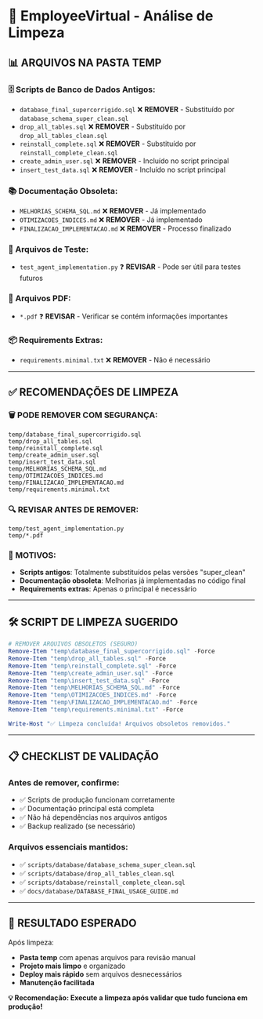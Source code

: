 # 🧹 EmployeeVirtual - Análise de Limpeza

## 📊 **ARQUIVOS NA PASTA TEMP**

### **🗄️ Scripts de Banco de Dados Antigos:**
- `database_final_supercorrigido.sql` ❌ **REMOVER** - Substituído por `database_schema_super_clean.sql`
- `drop_all_tables.sql` ❌ **REMOVER** - Substituído por `drop_all_tables_clean.sql`
- `reinstall_complete.sql` ❌ **REMOVER** - Substituído por `reinstall_complete_clean.sql`
- `create_admin_user.sql` ❌ **REMOVER** - Incluído no script principal
- `insert_test_data.sql` ❌ **REMOVER** - Incluído no script principal

### **📚 Documentação Obsoleta:**
- `MELHORIAS_SCHEMA_SQL.md` ❌ **REMOVER** - Já implementado
- `OTIMIZACOES_INDICES.md` ❌ **REMOVER** - Já implementado
- `FINALIZACAO_IMPLEMENTACAO.md` ❌ **REMOVER** - Processo finalizado

### **🧪 Arquivos de Teste:**
- `test_agent_implementation.py` ❓ **REVISAR** - Pode ser útil para testes futuros

### **📄 Arquivos PDF:**
- `*.pdf` ❓ **REVISAR** - Verificar se contém informações importantes

### **📦 Requirements Extras:**
- `requirements.minimal.txt` ❌ **REMOVER** - Não é necessário

---

## ✅ **RECOMENDAÇÕES DE LIMPEZA**

### **🗑️ PODE REMOVER COM SEGURANÇA:**
```
temp/database_final_supercorrigido.sql
temp/drop_all_tables.sql  
temp/reinstall_complete.sql
temp/create_admin_user.sql
temp/insert_test_data.sql
temp/MELHORIAS_SCHEMA_SQL.md
temp/OTIMIZACOES_INDICES.md
temp/FINALIZACAO_IMPLEMENTACAO.md
temp/requirements.minimal.txt
```

### **🔍 REVISAR ANTES DE REMOVER:**
```
temp/test_agent_implementation.py
temp/*.pdf
```

### **📝 MOTIVOS:**
- **Scripts antigos**: Totalmente substituídos pelas versões "super_clean"
- **Documentação obsoleta**: Melhorias já implementadas no código final
- **Requirements extras**: Apenas o principal é necessário

---

## 🛠️ **SCRIPT DE LIMPEZA SUGERIDO**

```powershell
# REMOVER ARQUIVOS OBSOLETOS (SEGURO)
Remove-Item "temp\database_final_supercorrigido.sql" -Force
Remove-Item "temp\drop_all_tables.sql" -Force  
Remove-Item "temp\reinstall_complete.sql" -Force
Remove-Item "temp\create_admin_user.sql" -Force
Remove-Item "temp\insert_test_data.sql" -Force
Remove-Item "temp\MELHORIAS_SCHEMA_SQL.md" -Force
Remove-Item "temp\OTIMIZACOES_INDICES.md" -Force
Remove-Item "temp\FINALIZACAO_IMPLEMENTACAO.md" -Force
Remove-Item "temp\requirements.minimal.txt" -Force

Write-Host "✅ Limpeza concluída! Arquivos obsoletos removidos."
```

---

## 📋 **CHECKLIST DE VALIDAÇÃO**

### **Antes de remover, confirme:**
- ✅ Scripts de produção funcionam corretamente
- ✅ Documentação principal está completa
- ✅ Não há dependências nos arquivos antigos
- ✅ Backup realizado (se necessário)

### **Arquivos essenciais mantidos:**
- ✅ `scripts/database/database_schema_super_clean.sql`
- ✅ `scripts/database/drop_all_tables_clean.sql`
- ✅ `scripts/database/reinstall_complete_clean.sql`
- ✅ `docs/database/DATABASE_FINAL_USAGE_GUIDE.md`

---

## 🎯 **RESULTADO ESPERADO**

Após limpeza:
- **Pasta temp** com apenas arquivos para revisão manual
- **Projeto mais limpo** e organizado
- **Deploy mais rápido** sem arquivos desnecessários
- **Manutenção facilitada**

**💡 Recomendação: Execute a limpeza após validar que tudo funciona em produção!**
